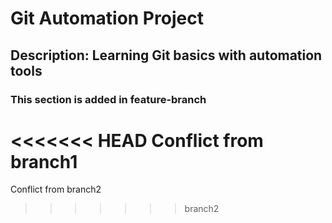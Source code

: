 # Git Automation Project
## Description: Learning Git basics with automation tools
### This section is added in feature-branch
<<<<<<< HEAD
Conflict from branch1
=======
Conflict from branch2
>>>>>>> branch2
